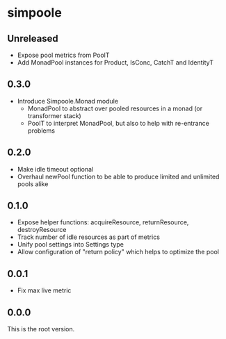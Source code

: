 # simpoole

## Unreleased

* Expose pool metrics from PoolT
* Add MonadPool instances for Product, IsConc, CatchT and IdentityT

## 0.3.0

* Introduce Simpoole.Monad module
  * MonadPool to abstract over pooled resources in a monad (or transformer stack)
  * PoolT to interpret MonadPool, but also to help with re-entrance problems

## 0.2.0

* Make idle timeout optional
* Overhaul newPool function to be able to produce limited and unlimited pools alike

## 0.1.0

* Expose helper functions: acquireResource, returnResource, destroyResource
* Track number of idle resources as part of metrics
* Unify pool settings into Settings type
* Allow configuration of "return policy" which helps to optimize the pool

## 0.0.1

* Fix max live metric

## 0.0.0

This is the root version.
